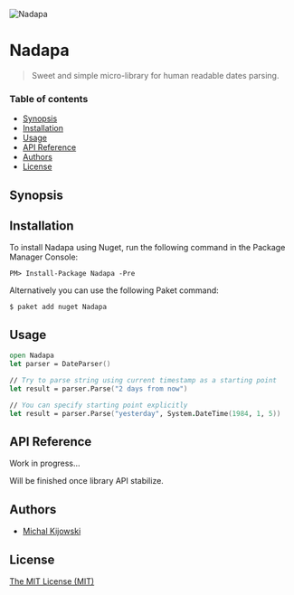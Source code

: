 ![Nadapa](https://lh3.googleusercontent.com/CyGGnsOjYmE05xJWGtYOuFBdq45ytWSXx9NRpfOjeVs=w859-h282-no)

# Nadapa
> Sweet and simple micro-library for human readable dates parsing.

### Table of contents
* [Synopsis](#synopsis)
* [Installation](#installation)
* [Usage](#usage)
* [API Reference](#api-reference)
* [Authors](#authors)
* [License](#license)

## Synopsis

## Installation
To install Nadapa using Nuget, run the following command in the Package Manager Console:
```
PM> Install-Package Nadapa -Pre
```
Alternatively you can use the following Paket command:
```
$ paket add nuget Nadapa
```

## Usage
```fsharp
open Nadapa
let parser = DateParser()

// Try to parse string using current timestamp as a starting point
let result = parser.Parse("2 days from now")

// You can specify starting point explicitly
let result = parser.Parse("yesterday", System.DateTime(1984, 1, 5))
```

## API Reference
Work in progress...

Will be finished once library API stabilize.

## Authors
* [Michal Kijowski](michal.kijowski@hotmail.com)

## License
[The MIT License (MIT)](LICENSE.txt)
